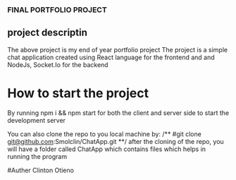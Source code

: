 ### FINAL PORTFOLIO PROJECT
## project descriptin
The above project is my end of year portfolio project
The project is a simple chat application created using React language for the frontend and and NodeJs, Socket.Io for the backend

# How to start the project
By running npm i && npm start for both the client and server side to start the development server

You can also clone the repo to you local machine by:
/**
#git clone git@github.com:Smolclin/ChatApp.git
**/
after the cloning of the repo, you will have a folder called ChatApp which contains files which helps in running the program

#Auther
Clinton Otieno
